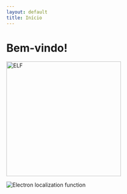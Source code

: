 ```yaml
---
layout: default
title: Início
---
```


# Bem-vindo!
<img src="{{ '/assets/NbNiSi_ELF_110.png' | relative_url }}" alt="ELF" width="300">

![Electron localization function](assets/NbNiSi_ELF_100.jpg) 
